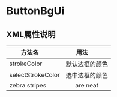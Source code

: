 # ButtonBgUi

## XML属性说明

|方法名        |   用法         |
| ------------- |:-------------:|
| strokeColor   | 默认边框的颜色 |
| selectStrokeColor      | 选中边框的颜色      |
| zebra stripes | are neat      |
